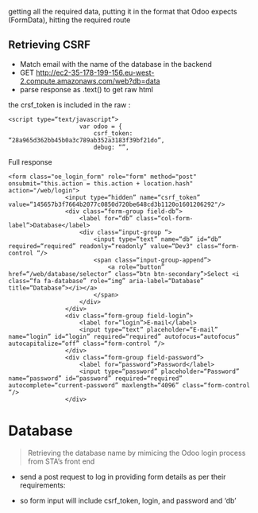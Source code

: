getting all the required data, 
putting it in the format that Odoo expects (FormData), 
hitting the required route

## Retrieving CSRF

* Match email with the name of the database in the backend 
* GET http://ec2-35-178-199-156.eu-west-2.compute.amazonaws.com/web?db=data
* parse response as .text() to get raw html

the crsf_token is included in the raw :
```
<script type=“text/javascript”>
                    var odoo = {
                        csrf_token: “28a965d362bb45b0a3c789ab352a3183f39bf21do”,
                        debug: “”,
```

Full response
```
<form class="oe_login_form" role="form" method="post" onsubmit="this.action = this.action + location.hash" action="/web/login">
                <input type=“hidden” name=“csrf_token” value=“145657b3f7664b2077c0850d720be648cd3b1120o1601206292"/>
                <div class=“form-group field-db”>
                    <label for=“db” class=“col-form-label”>Database</label>
                    <div class=“input-group “>
                        <input type=“text” name=“db” id=“db” required=“required” readonly=“readonly” value=“Dev3" class=“form-control “/>
                        <span class=“input-group-append”>
                            <a role=“button” href=“/web/database/selector” class=“btn btn-secondary”>Select <i class=“fa fa-database” role=“img” aria-label=“Database” title=“Database”></i></a>
                        </span>
                    </div>
                </div>
                <div class=“form-group field-login”>
                    <label for=“login”>E-mail</label>
                    <input type=“text” placeholder=“E-mail” name=“login” id=“login” required=“required” autofocus=“autofocus” autocapitalize=“off” class=“form-control “/>
                </div>
                <div class=“form-group field-password”>
                    <label for=“password”>Password</label>
                    <input type=“password” placeholder=“Password” name=“password” id=“password” required=“required” autocomplete=“current-password” maxlength=“4096” class=“form-control “/>
                </div>
```

# Database
> Retrieving the database name by mimicing the Odoo login process from STA’s front end 


* send a post request to log in providing form details as per their requirements:


* so form input will include csrf_token, login, and password and ‘db’
